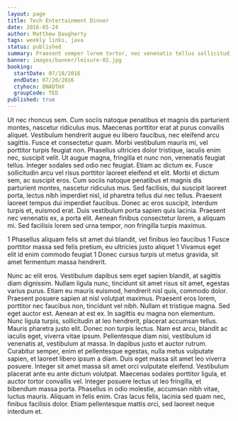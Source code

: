 ```yaml
---
layout: page
title: Tech Entertainment Dinner
date: 2016-05-24
author: Matthew Daugherty
tags: weekly links, java
status: published
summary: Praesent semper lorem tortor, nec venenatis tellus sollicitudin finibus.
banner: images/banner/leisure-02.jpg
booking:
  startDate: 07/18/2016
  endDate: 07/20/2016
  ctyhocn: BNADTHX
  groupCode: TED
published: true
---
```

Ut nec rhoncus sem. Cum sociis natoque penatibus et magnis dis parturient montes, nascetur ridiculus mus. Maecenas porttitor erat at purus convallis aliquet. Vestibulum hendrerit augue eu libero faucibus, nec eleifend arcu sagittis. Fusce et consectetur quam. Morbi vestibulum mauris mi, vel porttitor turpis feugiat non. Phasellus ultricies dolor tristique, iaculis enim nec, suscipit velit. Ut augue magna, fringilla et nunc non, venenatis feugiat tellus. Integer sodales sed odio nec feugiat. Etiam ac dictum ex. Fusce sollicitudin arcu vel risus porttitor laoreet eleifend et elit. Morbi et dictum sem, ac suscipit eros. Cum sociis natoque penatibus et magnis dis parturient montes, nascetur ridiculus mus.
Sed facilisis, dui suscipit laoreet porta, lectus nibh imperdiet nisl, id pharetra tellus dui nec tellus. Praesent laoreet tempus dui imperdiet faucibus. Donec ac eros suscipit, interdum turpis et, euismod erat. Duis vestibulum porta sapien quis lacinia. Praesent nec venenatis ex, a porta elit. Aenean finibus consectetur lorem, a aliquam mi. Sed facilisis lorem sed urna tempor, non fringilla turpis maximus.

1 Phasellus aliquam felis sit amet dui blandit, vel finibus leo faucibus
1 Fusce porttitor massa sed felis pretium, eu ultricies justo aliquet
1 Vivamus eget elit id enim commodo feugiat
1 Donec cursus turpis ut metus gravida, sit amet fermentum massa hendrerit.

Nunc ac elit eros. Vestibulum dapibus sem eget sapien blandit, at sagittis diam dignissim. Nullam ligula nunc, tincidunt sit amet risus sit amet, egestas varius purus. Etiam eu mauris euismod, hendrerit nisl quis, commodo dolor. Praesent posuere sapien at nisl volutpat maximus. Praesent eros lorem, porttitor nec faucibus non, tincidunt vel nibh. Nullam et tristique magna. Sed eget auctor est. Aenean at est ex. In sagittis eu magna non elementum. Nunc ligula turpis, sollicitudin at leo hendrerit, placerat accumsan tellus. Mauris pharetra justo elit. Donec non turpis lectus. Nam est arcu, blandit ac iaculis eget, viverra vitae ipsum.
Pellentesque diam nisi, vestibulum id venenatis at, vestibulum at massa. In dapibus justo et auctor rutrum. Curabitur semper, enim et pellentesque egestas, nulla metus vulputate sapien, et laoreet libero ipsum a diam. Duis eget massa sit amet leo viverra posuere. Integer sit amet massa sit amet orci vulputate eleifend. Vestibulum placerat ante eu ante dictum volutpat. Maecenas sodales porttitor ligula, et auctor tortor convallis vel. Integer posuere lectus ut leo fringilla, et bibendum massa porta. Phasellus in odio molestie, accumsan nibh vitae, luctus mauris. Aliquam in felis enim. Cras lacus felis, lacinia sed quam nec, finibus facilisis dolor. Etiam pellentesque mattis orci, sed laoreet neque interdum et.
